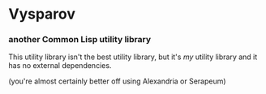 # Vysparov
### another Common Lisp utility library

This utility library isn't the best utility library, but it's *my* utility library and it has no external dependencies.

(you're almost certainly better off using Alexandria or Serapeum)

